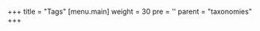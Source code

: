+++
title = "Tags"
[menu.main]
  weight = 30
  pre = '<i class="fas fa-fw fa-tags"></i>'
  parent = "taxonomies"
+++
